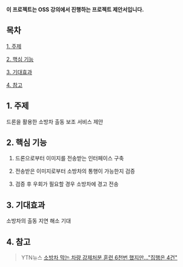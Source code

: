 **이 프로젝트는 OSS 강의에서 진행하는 프로젝트 제안서입니다.**

## 목차
[1. 주제](#1-주제)

[2. 핵심 기능](#2-핵심-기능)

[3. 기대효과](#3-기대효과)

[4. 참고](#4-참고)


## 1. 주제
드론을 활용한 소방차 출동 보조 서비스 제안

## 2. 핵심 기능
1. 드론으로부터 이미지를 전송받는 인터페이스 구축

2. 전송받은 이미지로부터 소방차의 통행이 가능한지 검증

3. 검증 후 우회가 필요할 경우 소방차에 경고 전송

## 3. 기대효과
소방차의 출동 지연 해소 기대


## 4. 참고
> YTN뉴스 [소방차 막는 차량 강제처분 훈련 6천번 했지만…"집행은 4건"](https://www.yna.co.kr/view/AKR20231013071000530)

